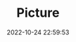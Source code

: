 ---
weight: 1
images:
- /images/edited/24.jpeg
title: Picture
date: 2022-10-24 22:59:53
tags: [luminar neo,work]
---